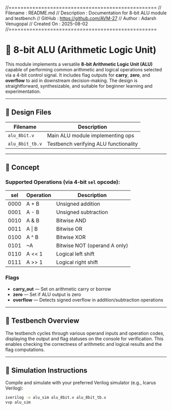//==================================================
// Filename       : README.md
// Description    : Documentation for 8-bit ALU module and testbench
// GitHub         : https://github.com/AVM-27
// Author         : Adarsh Venugopal
// Created On     : 2025-08-02
//==================================================

# 🧮 8-bit ALU (Arithmetic Logic Unit)

This module implements a versatile **8-bit Arithmetic Logic Unit (ALU)** capable of performing common arithmetic and logical operations selected via a 4-bit control signal. It includes flag outputs for **carry**, **zero**, and **overflow** to aid in downstream decision-making. The design is straightforward, synthesizable, and suitable for beginner learning and experimentation.

---

## 🔧 Design Files

| Filename        | Description                            |
|-----------------|--------------------------------------|
| `alu_8bit.v`    | Main ALU module implementing ops     |
| `alu_8bit_tb.v` | Testbench verifying ALU functionality |

---

## 🧠 Concept

### Supported Operations (via 4-bit `sel` opcode):

| sel    | Operation       | Description                    |
|--------|-----------------|-------------------------------|
| 0000   | A + B           | Unsigned addition             |
| 0001   | A - B           | Unsigned subtraction          |
| 0010   | A & B           | Bitwise AND                   |
| 0011   | A \| B          | Bitwise OR                    |
| 0100   | A ^ B           | Bitwise XOR                   |
| 0101   | ~A              | Bitwise NOT (operand A only)  |
| 0110   | A << 1          | Logical left shift            |
| 0111   | A >> 1          | Logical right shift           |

### Flags

- **carry_out** — Set on arithmetic carry or borrow  
- **zero** — Set if ALU output is zero  
- **overflow** — Detects signed overflow in addition/subtraction operations  

---

## 🧪 Testbench Overview

The testbench cycles through various operand inputs and operation codes, displaying the output and flag statuses on the console for verification. This enables checking the correctness of arithmetic and logical results and the flag computations.

---

## 🚀 Simulation Instructions

Compile and simulate with your preferred Verilog simulator (e.g., Icarus Verilog):

```bash
iverilog -o alu_sim alu_8bit.v alu_8bit_tb.v
vvp alu_sim
